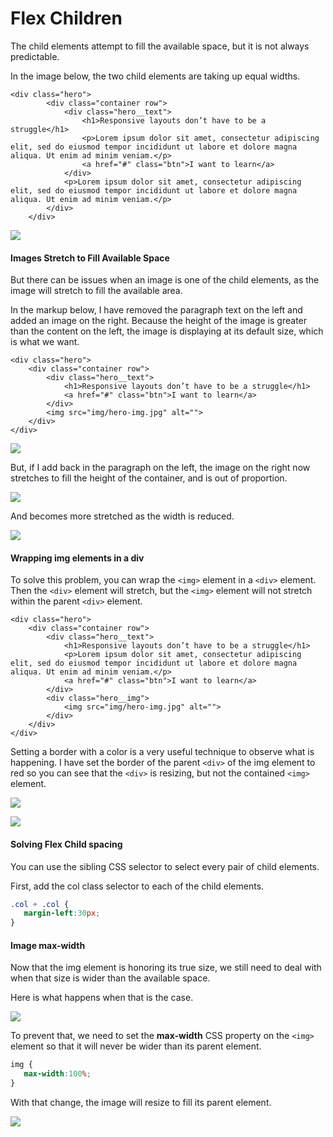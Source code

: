 # Flex Children

The child elements attempt to fill the available space, but it is not always predictable.

In the image below, the two child elements are taking up equal widths.

```markup
<div class="hero">
        <div class="container row">
            <div class="hero__text">
                <h1>Responsive layouts don’t have to be a struggle</h1>
                <p>Lorem ipsum dolor sit amet, consectetur adipiscing elit, sed do eiusmod tempor incididunt ut labore et dolore magna aliqua. Ut enim ad minim veniam.</p>
                <a href="#" class="btn">I want to learn</a>
            </div>
            <p>Lorem ipsum dolor sit amet, consectetur adipiscing elit, sed do eiusmod tempor incididunt ut labore et dolore magna aliqua. Ut enim ad minim veniam.</p>
        </div>
    </div>
```

![](https://raw.githubusercontent.com/hoc-labs/images/main/responsive-img-2.png)

#### Images Stretch to Fill Available Space

But there can be issues when an image is one of the child elements, as the image will stretch to fill the available area.

In the markup below, I have removed the paragraph text on the left and added an image on the right. Because the height of the image is greater than the content on the left, the image is displaying at its default size, which is what we want.

```markup
<div class="hero">
    <div class="container row">
        <div class="hero__text">
            <h1>Responsive layouts don’t have to be a struggle</h1>
            <a href="#" class="btn">I want to learn</a>
        </div>
        <img src="img/hero-img.jpg" alt="">
    </div>
</div> 
```

![](https://raw.githubusercontent.com/hoc-labs/images/main/responsive-img-3.png)

But, if I add back in the paragraph on the left, the image on the right now stretches to fill the height of the container, and is out of proportion.

![](https://raw.githubusercontent.com/hoc-labs/images/main/responsive-img-1.png)

And becomes more stretched as the width is reduced.

![](https://raw.githubusercontent.com/hoc-labs/images/main/responsive-img-4.png)

#### Wrapping img elements in a div

To solve this problem, you can wrap the `<img>` element in a `<div>` element. Then the `<div>` element will stretch, but the `<img>` element will not stretch within the parent `<div>` element.

```markup
<div class="hero">
    <div class="container row">
        <div class="hero__text">
            <h1>Responsive layouts don’t have to be a struggle</h1>
            <p>Lorem ipsum dolor sit amet, consectetur adipiscing elit, sed do eiusmod tempor incididunt ut labore et dolore magna aliqua. Ut enim ad minim veniam.</p>
            <a href="#" class="btn">I want to learn</a>
        </div>
        <div class="hero__img">
            <img src="img/hero-img.jpg" alt="">
        </div>
    </div>
</div> 
```

Setting a border with a color is a very useful technique to observe what is happening. I have set the border of the parent `<div>` of the img element to red so you can see that the `<div>` is resizing, but not the contained `<img>` element.

![](https://raw.githubusercontent.com/hoc-labs/images/main/responsive-img-5.png)

![](https://raw.githubusercontent.com/hoc-labs/images/main/responsive-img-6.png)

#### Solving Flex Child spacing

You can use the sibling CSS selector to select every pair of child elements.

First, add the col class selector to each of the child elements.

```css
.col + .col {
   margin-left:30px;
}
```

#### Image max-width

Now that the img element is honoring its true size, we still need to deal with when that size is wider than the available space.

Here is what happens when that is the case.

[![](https://raw.githubusercontent.com/hoc-labs/images/main/responsive-img-7.png)](https://raw.githubusercontent.com/hoc-labs/images/main/responsive-img-7.png)

To prevent that, we need to set the **max-width** CSS property on the `<img>` element so that it will never be wider than its parent element.

```css
img {
   max-width:100%;
}
```

With that change, the image will resize to fill its parent element.

![](https://raw.githubusercontent.com/hoc-labs/images/main/responsive-img-8.png)
